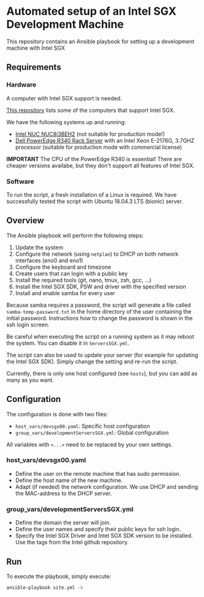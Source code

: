 # Automated setup of an Intel SGX Development Machine
This repository contains an Ansible playbook for setting up a development machine with Intel SGX

## Requirements
### Hardware
A computer with Intel SGX support is needed.

[This repository](https://github.com/ayeks/SGX-hardware) lists some of the computers that support Intel SGX.

We have the following systems up and running:
* [Intel NUC NUC8i3BEH2](https://ark.intel.com/content/www/us/en/ark/products/126150/intel-nuc-kit-nuc8i3beh.html) (not suitable for production mode!)
* [Dell PowerEdge R340 Rack Server](https://www.dell.com/en-us/work/shop/povw/poweredge-r340) with an Intel Xeon E-2176G, 3.7GHZ processor (suitable for production mode with commercial license)

**IMPORTANT** The CPU of the PowerEdge R340 is essential! There are cheaper versions availabe, but they don't support all features of Intel SGX.

### Software
To run the script, a fresh installation of a Linux is required. We have successfully tested the script with Ubuntu 18.04.3 LTS (bionic) server.

## Overview
The Ansible playbook will perform the following steps:
1. Update the system
2. Configure the network (using `netplan`) to DHCP on both network interfaces (eno0 and eno1)
3. Configure the keyboard and timezone
4. Create users that can login with a public key
5. Install the required tools (git, nano, tmux, zsh, gcc, ...)
6. Install the Intel SGX SDK, PSW and driver with the specified version
7. Install and enable samba for every user

Because samba requires a password, the script will generate a file called `samba-temp-password.txt` in the home directory of the user containing the initial password. Instructions how to change the password is shown in the ssh login screen.

Be careful when executing the script on a running system as it may reboot the system. You can disable it in `ServersSGX.yml`.

The script can also be used to update your server (for example for updating the Intel SGX SDK). Simply change the setting and re-run the script.

Currently, there is only one host configured (see `hosts`), but you can add as many as you want.

## Configuration
The configuration is done with two files:
* `host_vars/devsgx00.yaml`: Specific host configuration
* `group_vars/developmentServersSGX.yml`: Global configuration

All variables with `<...>` need to be replaced by your own settings.

### host_vars/devsgx00.yaml
* Define the user on the remote machine that has sudo permission.
* Define the host name of the new machine.
* Adapt (if needed) the network configuration. We use DHCP and sending the MAC-address to the DHCP server.

### group_vars/developmentServersSGX.yml
* Define the domain the server will join.
* Define the user names and specify their public keys for ssh login.
* Specify the Intel SGX Driver and Intel SGX SDK version to be installed. Use the tags from the Intel github repository.

## Run
To execute the playbook, simply execute:
```bash
ansible-playbook site.yml -k
```
